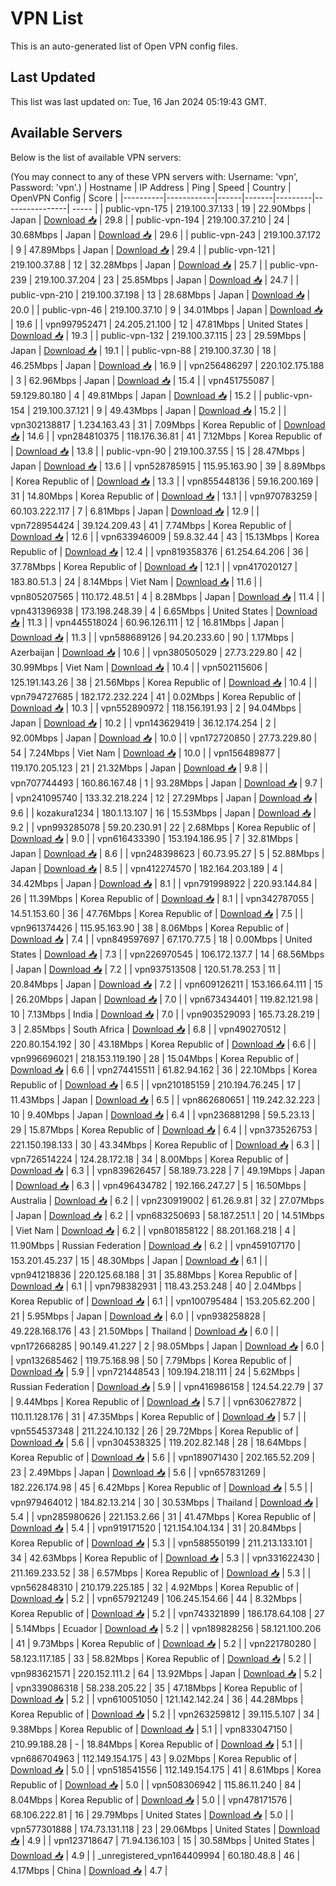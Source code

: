 # VPN List

This is an auto-generated list of Open VPN config files.

## Last Updated

This list was last updated on: Tue, 16 Jan 2024 05:19:43 GMT.

## Available Servers

Below is the list of available VPN servers:

(You may connect to any of these VPN servers with: Username: 'vpn', Password: 'vpn'.)
| Hostname | IP Address | Ping | Speed | Country | OpenVPN Config | Score |
|----------|------------|------|-------|---------|----------------| ----- |
| public-vpn-175 | 219.100.37.133 | 19 | 22.90Mbps | Japan | [Download 📥](./configs/server_0_JP.ovpn) | 29.8 |
| public-vpn-194 | 219.100.37.210 | 24 | 30.68Mbps | Japan | [Download 📥](./configs/server_1_JP.ovpn) | 29.6 |
| public-vpn-243 | 219.100.37.172 | 9 | 47.89Mbps | Japan | [Download 📥](./configs/server_2_JP.ovpn) | 29.4 |
| public-vpn-121 | 219.100.37.88 | 12 | 32.28Mbps | Japan | [Download 📥](./configs/server_3_JP.ovpn) | 25.7 |
| public-vpn-239 | 219.100.37.204 | 23 | 25.85Mbps | Japan | [Download 📥](./configs/server_4_JP.ovpn) | 24.7 |
| public-vpn-210 | 219.100.37.198 | 13 | 28.68Mbps | Japan | [Download 📥](./configs/server_5_JP.ovpn) | 20.0 |
| public-vpn-46 | 219.100.37.10 | 9 | 34.01Mbps | Japan | [Download 📥](./configs/server_6_JP.ovpn) | 19.6 |
| vpn997952471 | 24.205.21.100 | 12 | 47.81Mbps | United States | [Download 📥](./configs/server_7_US.ovpn) | 19.3 |
| public-vpn-132 | 219.100.37.115 | 23 | 29.59Mbps | Japan | [Download 📥](./configs/server_8_JP.ovpn) | 19.1 |
| public-vpn-88 | 219.100.37.30 | 18 | 46.25Mbps | Japan | [Download 📥](./configs/server_9_JP.ovpn) | 16.9 |
| vpn256486297 | 220.102.175.188 | 3 | 62.96Mbps | Japan | [Download 📥](./configs/server_10_JP.ovpn) | 15.4 |
| vpn451755087 | 59.129.80.180 | 4 | 49.81Mbps | Japan | [Download 📥](./configs/server_11_JP.ovpn) | 15.2 |
| public-vpn-154 | 219.100.37.121 | 9 | 49.43Mbps | Japan | [Download 📥](./configs/server_12_JP.ovpn) | 15.2 |
| vpn302138817 | 1.234.163.43 | 31 | 7.09Mbps | Korea Republic of | [Download 📥](./configs/server_13_KR.ovpn) | 14.6 |
| vpn284810375 | 118.176.36.81 | 41 | 7.12Mbps | Korea Republic of | [Download 📥](./configs/server_14_KR.ovpn) | 13.8 |
| public-vpn-90 | 219.100.37.55 | 15 | 28.47Mbps | Japan | [Download 📥](./configs/server_15_JP.ovpn) | 13.6 |
| vpn528785915 | 115.95.163.90 | 39 | 8.89Mbps | Korea Republic of | [Download 📥](./configs/server_16_KR.ovpn) | 13.3 |
| vpn855448136 | 59.16.200.169 | 31 | 14.80Mbps | Korea Republic of | [Download 📥](./configs/server_17_KR.ovpn) | 13.1 |
| vpn970783259 | 60.103.222.117 | 7 | 6.81Mbps | Japan | [Download 📥](./configs/server_18_JP.ovpn) | 12.9 |
| vpn728954424 | 39.124.209.43 | 41 | 7.74Mbps | Korea Republic of | [Download 📥](./configs/server_19_KR.ovpn) | 12.6 |
| vpn633946009 | 59.8.32.44 | 43 | 15.13Mbps | Korea Republic of | [Download 📥](./configs/server_20_KR.ovpn) | 12.4 |
| vpn819358376 | 61.254.64.206 | 36 | 37.78Mbps | Korea Republic of | [Download 📥](./configs/server_21_KR.ovpn) | 12.1 |
| vpn417020127 | 183.80.51.3 | 24 | 8.14Mbps | Viet Nam | [Download 📥](./configs/server_22_VN.ovpn) | 11.6 |
| vpn805207565 | 110.172.48.51 | 4 | 8.28Mbps | Japan | [Download 📥](./configs/server_23_JP.ovpn) | 11.4 |
| vpn431396938 | 173.198.248.39 | 4 | 6.65Mbps | United States | [Download 📥](./configs/server_24_US.ovpn) | 11.3 |
| vpn445518024 | 60.96.126.111 | 12 | 16.81Mbps | Japan | [Download 📥](./configs/server_25_JP.ovpn) | 11.3 |
| vpn588689126 | 94.20.233.60 | 90 | 1.17Mbps | Azerbaijan | [Download 📥](./configs/server_26_AZ.ovpn) | 10.6 |
| vpn380505029 | 27.73.229.80 | 42 | 30.99Mbps | Viet Nam | [Download 📥](./configs/server_27_VN.ovpn) | 10.4 |
| vpn502115606 | 125.191.143.26 | 38 | 21.56Mbps | Korea Republic of | [Download 📥](./configs/server_28_KR.ovpn) | 10.4 |
| vpn794727685 | 182.172.232.224 | 41 | 0.02Mbps | Korea Republic of | [Download 📥](./configs/server_29_KR.ovpn) | 10.3 |
| vpn552890972 | 118.156.191.93 | 2 | 94.04Mbps | Japan | [Download 📥](./configs/server_30_JP.ovpn) | 10.2 |
| vpn143629419 | 36.12.174.254 | 2 | 92.00Mbps | Japan | [Download 📥](./configs/server_31_JP.ovpn) | 10.0 |
| vpn172720850 | 27.73.229.80 | 54 | 7.24Mbps | Viet Nam | [Download 📥](./configs/server_32_VN.ovpn) | 10.0 |
| vpn156489877 | 119.170.205.123 | 21 | 21.32Mbps | Japan | [Download 📥](./configs/server_33_JP.ovpn) | 9.8 |
| vpn707744493 | 160.86.167.48 | 1 | 93.28Mbps | Japan | [Download 📥](./configs/server_34_JP.ovpn) | 9.7 |
| vpn241095740 | 133.32.218.224 | 12 | 27.29Mbps | Japan | [Download 📥](./configs/server_35_JP.ovpn) | 9.6 |
| kozakura1234 | 180.1.13.107 | 16 | 15.53Mbps | Japan | [Download 📥](./configs/server_36_JP.ovpn) | 9.2 |
| vpn993285078 | 59.20.230.91 | 22 | 2.68Mbps | Korea Republic of | [Download 📥](./configs/server_37_KR.ovpn) | 9.0 |
| vpn616433390 | 153.194.186.95 | 7 | 32.81Mbps | Japan | [Download 📥](./configs/server_38_JP.ovpn) | 8.6 |
| vpn248398623 | 60.73.95.27 | 5 | 52.88Mbps | Japan | [Download 📥](./configs/server_39_JP.ovpn) | 8.5 |
| vpn412274570 | 182.164.203.189 | 4 | 34.42Mbps | Japan | [Download 📥](./configs/server_40_JP.ovpn) | 8.1 |
| vpn791998922 | 220.93.144.84 | 26 | 11.39Mbps | Korea Republic of | [Download 📥](./configs/server_41_KR.ovpn) | 8.1 |
| vpn342787055 | 14.51.153.60 | 36 | 47.76Mbps | Korea Republic of | [Download 📥](./configs/server_42_KR.ovpn) | 7.5 |
| vpn961374426 | 115.95.163.90 | 38 | 8.06Mbps | Korea Republic of | [Download 📥](./configs/server_43_KR.ovpn) | 7.4 |
| vpn849597697 | 67.170.77.5 | 18 | 0.00Mbps | United States | [Download 📥](./configs/server_44_US.ovpn) | 7.3 |
| vpn226970545 | 106.172.137.7 | 14 | 68.56Mbps | Japan | [Download 📥](./configs/server_45_JP.ovpn) | 7.2 |
| vpn937513508 | 120.51.78.253 | 11 | 20.84Mbps | Japan | [Download 📥](./configs/server_46_JP.ovpn) | 7.2 |
| vpn609126211 | 153.166.64.111 | 15 | 26.20Mbps | Japan | [Download 📥](./configs/server_47_JP.ovpn) | 7.0 |
| vpn673434401 | 119.82.121.98 | 10 | 7.13Mbps | India | [Download 📥](./configs/server_48_IN.ovpn) | 7.0 |
| vpn903529093 | 165.73.28.219 | 3 | 2.85Mbps | South Africa | [Download 📥](./configs/server_49_ZA.ovpn) | 6.8 |
| vpn490270512 | 220.80.154.192 | 30 | 43.18Mbps | Korea Republic of | [Download 📥](./configs/server_50_KR.ovpn) | 6.6 |
| vpn996696021 | 218.153.119.190 | 28 | 15.04Mbps | Korea Republic of | [Download 📥](./configs/server_51_KR.ovpn) | 6.6 |
| vpn274415511 | 61.82.94.162 | 36 | 22.10Mbps | Korea Republic of | [Download 📥](./configs/server_52_KR.ovpn) | 6.5 |
| vpn210185159 | 210.194.76.245 | 17 | 11.43Mbps | Japan | [Download 📥](./configs/server_53_JP.ovpn) | 6.5 |
| vpn862680651 | 119.242.32.223 | 10 | 9.40Mbps | Japan | [Download 📥](./configs/server_54_JP.ovpn) | 6.4 |
| vpn236881298 | 59.5.23.13 | 29 | 15.87Mbps | Korea Republic of | [Download 📥](./configs/server_55_KR.ovpn) | 6.4 |
| vpn373526753 | 221.150.198.133 | 30 | 43.34Mbps | Korea Republic of | [Download 📥](./configs/server_56_KR.ovpn) | 6.3 |
| vpn726514224 | 124.28.172.18 | 34 | 8.00Mbps | Korea Republic of | [Download 📥](./configs/server_57_KR.ovpn) | 6.3 |
| vpn839626457 | 58.189.73.228 | 7 | 49.19Mbps | Japan | [Download 📥](./configs/server_58_JP.ovpn) | 6.3 |
| vpn496434782 | 192.166.247.27 | 5 | 16.50Mbps | Australia | [Download 📥](./configs/server_59_AU.ovpn) | 6.2 |
| vpn230919002 | 61.26.9.81 | 32 | 27.07Mbps | Japan | [Download 📥](./configs/server_60_JP.ovpn) | 6.2 |
| vpn683250693 | 58.187.251.1 | 20 | 14.51Mbps | Viet Nam | [Download 📥](./configs/server_61_VN.ovpn) | 6.2 |
| vpn801858122 | 88.201.168.218 | 4 | 11.90Mbps | Russian Federation | [Download 📥](./configs/server_62_RU.ovpn) | 6.2 |
| vpn459107170 | 153.201.45.237 | 15 | 48.30Mbps | Japan | [Download 📥](./configs/server_63_JP.ovpn) | 6.1 |
| vpn941218836 | 220.125.68.188 | 31 | 35.88Mbps | Korea Republic of | [Download 📥](./configs/server_64_KR.ovpn) | 6.1 |
| vpn798382931 | 118.43.253.248 | 40 | 2.04Mbps | Korea Republic of | [Download 📥](./configs/server_65_KR.ovpn) | 6.1 |
| vpn100795484 | 153.205.62.200 | 21 | 5.95Mbps | Japan | [Download 📥](./configs/server_66_JP.ovpn) | 6.0 |
| vpn938258828 | 49.228.168.176 | 43 | 21.50Mbps | Thailand | [Download 📥](./configs/server_67_TH.ovpn) | 6.0 |
| vpn172668285 | 90.149.41.227 | 2 | 98.05Mbps | Japan | [Download 📥](./configs/server_68_JP.ovpn) | 6.0 |
| vpn132685462 | 119.75.168.98 | 50 | 7.79Mbps | Korea Republic of | [Download 📥](./configs/server_69_KR.ovpn) | 5.9 |
| vpn721448543 | 109.194.218.111 | 24 | 5.62Mbps | Russian Federation | [Download 📥](./configs/server_70_RU.ovpn) | 5.9 |
| vpn416986158 | 124.54.22.79 | 37 | 9.44Mbps | Korea Republic of | [Download 📥](./configs/server_71_KR.ovpn) | 5.7 |
| vpn630627872 | 110.11.128.176 | 31 | 47.35Mbps | Korea Republic of | [Download 📥](./configs/server_72_KR.ovpn) | 5.7 |
| vpn554537348 | 211.224.10.132 | 26 | 29.72Mbps | Korea Republic of | [Download 📥](./configs/server_73_KR.ovpn) | 5.6 |
| vpn304538325 | 119.202.82.148 | 28 | 18.64Mbps | Korea Republic of | [Download 📥](./configs/server_74_KR.ovpn) | 5.6 |
| vpn189071430 | 202.165.52.209 | 23 | 2.49Mbps | Japan | [Download 📥](./configs/server_75_JP.ovpn) | 5.6 |
| vpn657831269 | 182.226.174.98 | 45 | 6.42Mbps | Korea Republic of | [Download 📥](./configs/server_76_KR.ovpn) | 5.5 |
| vpn979464012 | 184.82.13.214 | 30 | 30.53Mbps | Thailand | [Download 📥](./configs/server_77_TH.ovpn) | 5.4 |
| vpn285980626 | 221.153.2.66 | 31 | 41.47Mbps | Korea Republic of | [Download 📥](./configs/server_78_KR.ovpn) | 5.4 |
| vpn919171520 | 121.154.104.134 | 31 | 20.84Mbps | Korea Republic of | [Download 📥](./configs/server_79_KR.ovpn) | 5.3 |
| vpn588550199 | 211.213.133.101 | 34 | 42.63Mbps | Korea Republic of | [Download 📥](./configs/server_80_KR.ovpn) | 5.3 |
| vpn331622430 | 211.169.233.52 | 38 | 6.57Mbps | Korea Republic of | [Download 📥](./configs/server_81_KR.ovpn) | 5.3 |
| vpn562848310 | 210.179.225.185 | 32 | 4.92Mbps | Korea Republic of | [Download 📥](./configs/server_82_KR.ovpn) | 5.2 |
| vpn657921249 | 106.245.154.66 | 44 | 8.32Mbps | Korea Republic of | [Download 📥](./configs/server_83_KR.ovpn) | 5.2 |
| vpn743321899 | 186.178.64.108 | 27 | 5.14Mbps | Ecuador | [Download 📥](./configs/server_84_EC.ovpn) | 5.2 |
| vpn189828256 | 58.121.100.206 | 41 | 9.73Mbps | Korea Republic of | [Download 📥](./configs/server_85_KR.ovpn) | 5.2 |
| vpn221780280 | 58.123.117.185 | 33 | 58.82Mbps | Korea Republic of | [Download 📥](./configs/server_86_KR.ovpn) | 5.2 |
| vpn983621571 | 220.152.111.2 | 64 | 13.92Mbps | Japan | [Download 📥](./configs/server_87_JP.ovpn) | 5.2 |
| vpn339086318 | 58.238.205.22 | 35 | 47.18Mbps | Korea Republic of | [Download 📥](./configs/server_88_KR.ovpn) | 5.2 |
| vpn610051050 | 121.142.142.24 | 36 | 44.28Mbps | Korea Republic of | [Download 📥](./configs/server_89_KR.ovpn) | 5.2 |
| vpn263259812 | 39.115.5.107 | 34 | 9.38Mbps | Korea Republic of | [Download 📥](./configs/server_90_KR.ovpn) | 5.1 |
| vpn833047150 | 210.99.188.28 | - | 18.84Mbps | Korea Republic of | [Download 📥](./configs/server_91_KR.ovpn) | 5.1 |
| vpn686704963 | 112.149.154.175 | 43 | 9.02Mbps | Korea Republic of | [Download 📥](./configs/server_92_KR.ovpn) | 5.0 |
| vpn518541556 | 112.149.154.175 | 41 | 8.61Mbps | Korea Republic of | [Download 📥](./configs/server_93_KR.ovpn) | 5.0 |
| vpn508306942 | 115.86.11.240 | 84 | 8.04Mbps | Korea Republic of | [Download 📥](./configs/server_94_KR.ovpn) | 5.0 |
| vpn478171576 | 68.106.222.81 | 16 | 29.79Mbps | United States | [Download 📥](./configs/server_95_US.ovpn) | 5.0 |
| vpn577301888 | 174.73.131.118 | 23 | 29.06Mbps | United States | [Download 📥](./configs/server_96_US.ovpn) | 4.9 |
| vpn123718647 | 71.94.136.103 | 15 | 30.58Mbps | United States | [Download 📥](./configs/server_97_US.ovpn) | 4.9 |
| _unregistered_vpn164409994 | 60.180.48.8 | 46 | 4.17Mbps | China | [Download 📥](./configs/server_98_CN.ovpn) | 4.7 |
